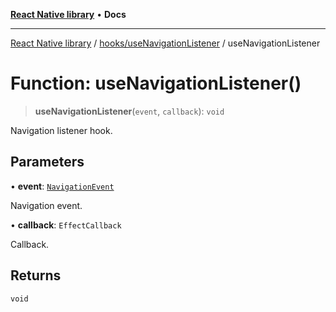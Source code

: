 [**React Native library**](../../../index.md) • **Docs**

***

[React Native library](../../../modules.md) / [hooks/useNavigationListener](../index.md) / useNavigationListener

# Function: useNavigationListener()

> **useNavigationListener**(`event`, `callback`): `void`

Navigation listener hook.

## Parameters

• **event**: [`NavigationEvent`](../../../types/react-navigation/enumerations/NavigationEvent.md)

Navigation event.

• **callback**: `EffectCallback`

Callback.

## Returns

`void`
